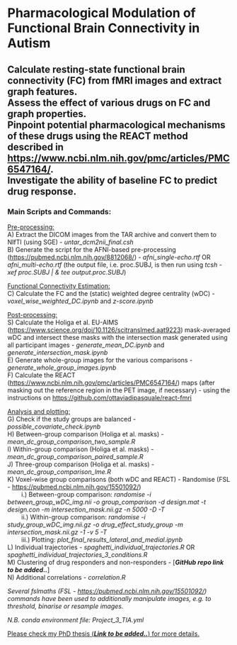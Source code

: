 # Pharmacological Modulation of Functional Brain Connectivity in Autism

## Calculate resting-state functional brain connectivity (FC) from fMRI images and extract graph features. <br /> Assess the effect of various drugs on FC and graph properties. <br /> Pinpoint potential pharmacological mechanisms of these drugs using the REACT method described in https://www.ncbi.nlm.nih.gov/pmc/articles/PMC6547164/. <br /> Investigate the ability of baseline FC to predict drug response. 

### Main Scripts and Commands: 

<ins>Pre-processing:</ins> <br />
A) Extract the DICOM images from the TAR archive and convert them to NIfTI (using SGE) - *untar_dcm2nii_final.csh* <br />
B) Generate the script for the AFNI-based pre-processing (https://pubmed.ncbi.nlm.nih.gov/8812068/) - *afni_single-echo.rtf* OR *afni_multi-echo.rtf* (the output file, i.e. proc.SUBJ, is then run using *tcsh -xef proc.SUBJ | \& tee output.proc.SUBJ*) <br />

<ins>Functional Connectivity Estimation:</ins> <br />
C) Calculate the FC and the (static) weighted degree centrality (wDC) - *voxel_wise_weighted_DC.ipynb* and *z-score.ipynb* <br />

<ins>Post-processing:</ins> <br />
S) Calculate the Holiga et al. EU-AIMS (https://www.science.org/doi/10.1126/scitranslmed.aat9223) mask-averaged wDC and intersect these masks with the intersection mask generated using all participant images - *generate_mean_DC.ipynb* and *generate_intersection_mask.ipynb* <br />
E) Generate whole-group images for the various comparisons - *generate_whole_group_images.ipynb* <br />
F) Calculate the REACT (https://www.ncbi.nlm.nih.gov/pmc/articles/PMC6547164/) maps (after masking out the reference region in the PET image, if necessary) - using the instructions on https://github.com/ottaviadipasquale/react-fmri <br />

<ins>Analysis and plotting:</ins> <br />
G) Check if the study groups are balanced - *possible_covariate_check.ipynb* <br />
H) Between-group comparison (Holiga et al. masks) - *mean_dc_group_comparison_two_sample.R* <br />
I) Within-group comparison (Holiga et al. masks) - *mean_dc_group_comparison_paired_sample.R* <br />
J) Three-group comparison (Holiga et al. masks) - *mean_dc_group_comparison_lme.R* <br />
K) Voxel-wise group comparisons (both wDC and REACT) - Randomise (FSL - https://pubmed.ncbi.nlm.nih.gov/15501092/) <br />
        i.) Between-group comparison: *randomise -i between_group_wDC_img.nii -o group_comparison -d design.mat -t design.con -m intersection_mask.nii.gz -n 5000 -D -T* <br />
        ii.) Within-group comparison: *randomise -i study_group_wDC_img.nii.gz -o drug_effect_study_group -m intersection_mask.nii.gz -1 -v 5 -T* <br />
        iii.) Plotting: *plot_final_results_lateral_and_medial.ipynb* <br />
L) Individual trajectories - *spaghetti_individual_trajectories.R* OR *spaghetti_individual_trajectories_3_conditions.R* <br />
M) Clustering of drug responders and non-responders - \[***GitHub repo link to be added..***\] <br />
N) Additional correlations - *correlation.R* <br />

*Several fslmaths (FSL - https://pubmed.ncbi.nlm.nih.gov/15501092/) commands have been used to additionally manipulate images, e.g. to threshold, binarise or resample images.* 

*N.B. conda environment file: Project_3_TIA.yml*

<ins>Please check my PhD thesis (***Link to be added..***) for more details.</ins>